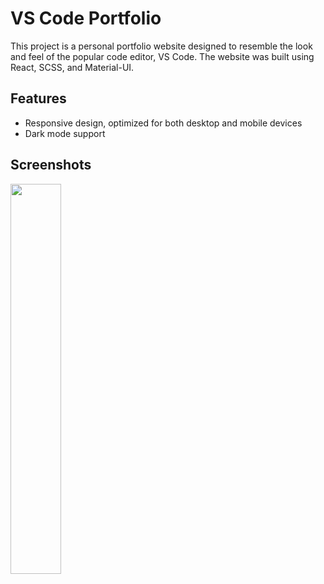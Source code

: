# VS Code Portfolio

This project is a personal portfolio website designed to resemble the look and feel of the popular code editor, VS Code. The website was built using React, SCSS, and Material-UI.

## Features
- Responsive design, optimized for both desktop and mobile devices
- Dark mode support


## Screenshots
<img src="https://user-images.githubusercontent.com/12978622/214028289-9b1e9a78-553e-479c-8bee-f0ed97c8bf7e.png" width=40% height=40%>
